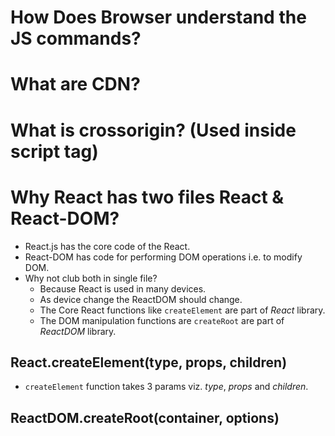 # How Does Browser understand the JS commands?
# What are CDN?
# What is crossorigin? (Used inside script tag)
# Why React has two files React & React-DOM?
- React.js has the core code of the React.
- React-DOM has code for performing DOM operations i.e. to modify DOM.
- Why not club both in single file?
    - Because React is used in many devices.
    - As device change the ReactDOM should change.
    - The Core React functions like `createElement` are part of *React* library.
    - The DOM manipulation functions are `createRoot` are part of *ReactDOM* library.
## React.createElement(type, props, children)
- `createElement` function takes 3 params viz. *type*, *props* and *children*.
## ReactDOM.createRoot(container, options)
